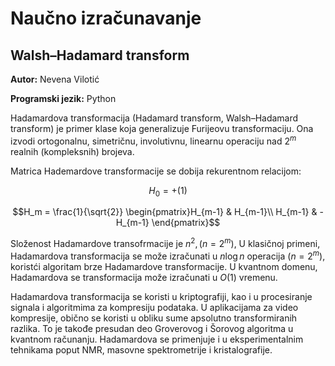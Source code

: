 # Naučno izračunavanje
## Walsh–Hadamard transform

**Autor:** Nevena Vilotić

**Programski jezik:** Python

Hadamardova transformacija (Hadamard transform, Walsh–Hadamard transform) je primer klase koja generalizuje Furijeovu transformaciju.
 Ona izvodi ortogonalnu, simetričnu, involutivnu, linearnu operaciju nad $2^{m}$ realnih (kompleksnih) brojeva.
 
 Matrica Hademardove transformacije se dobija rekurentnom relacijom:

$$H_0 = + (1)$$

$$H_m = \frac{1}{\sqrt{2}} \begin{pmatrix}H_{m-1} & H_{m-1}\\
H_{m-1} & -H_{m-1}
\end{pmatrix}$$

Složenost Hadamardove transofrmacije je $n^2, (n = 2^m)$,
U klasičnoj primeni, Hadamardova transformacija se može izračunati u $n \log n$ operacija $(n = 2^m)$, koristći algoritam brze Hadamardove transformacije.
U kvantnom domenu, Hadamardova se transformacija može izračunati u $O(1)$ vremenu.

Hadamardova transformacija se koristi u kriptografiji, kao i u procesiranje signala i algoritmima za kompresiju podataka. U  aplikacijama za video kompresije, obično se koristi u obliku sume apsolutno transformiranih razlika. To je takođe presudan deo Groverovog i Šorovog algoritma u kvantnom računanju. Hadamardova se primenjuje i u eksperimentalnim tehnikama poput NMR, masovne spektrometrije i kristalografije.
